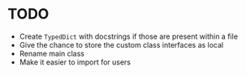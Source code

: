 # TODO

- Create `TypedDict` with docstrings if those are present within a file
- Give the chance to store the custom class interfaces as local
- Rename main class
- Make it easier to import for users